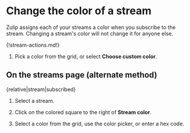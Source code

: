 # Change the color of a stream

Zulip assigns each of your streams a color when you subscribe to the
stream. Changing a stream's color will not change it for anyone else.

{!stream-actions.md!}

1. Pick a color from the grid, or select **Choose custom color**.

## On the streams page (alternate method)

{relative|stream|subscribed}

1. Select a stream.

1. Click on the colored square to the right of **Stream color**.

1. Select a color from the grid, use the color picker, or enter a hex code.

